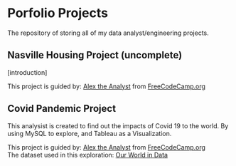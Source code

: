 # Porfolio Projects
The repository of storing all of my data analyst/engineering projects.

## Nasville Housing Project (uncomplete)
[introduction]

This project is guided by: [Alex the Analyst](https://www.youtube.com/channel/UC7cs8q-gJRlGwj4A8OmCmXg) from [FreeCodeCamp.org](https://www.youtube.com/watch?v=PSNXoAs2FtQ&t=3h33m48s) <br>

## Covid Pandemic Project
This analysist is created to find out the impacts of Covid 19 to the world. By using MySQL to explore, and Tableau as a Visualization.

This project is guided by: [Alex the Analyst](https://www.youtube.com/channel/UC7cs8q-gJRlGwj4A8OmCmXg) from [FreeCodeCamp.org](https://www.youtube.com/watch?v=PSNXoAs2FtQ&t=3h33m48s) <br>
The dataset used in this exploration: [Our World in Data](https://ourworldindata.org/coronavirus)

